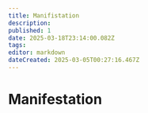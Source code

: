 ```yaml
---
title: Manifistation
description: 
published: 1
date: 2025-03-18T23:14:00.082Z
tags: 
editor: markdown
dateCreated: 2025-03-05T00:27:16.467Z
---
```


# Manifestation
